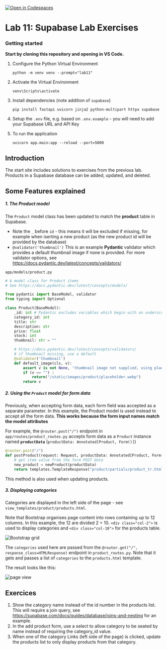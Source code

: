 [![Open in Codespaces](https://classroom.github.com/assets/launch-codespace-2972f46106e565e64193e422d61a12cf1da4916b45550586e14ef0a7c637dd04.svg)](https://classroom.github.com/open-in-codespaces?assignment_repo_id=17312125)
# Lab 11: Supabase Lab Exercises



### Getting started

**Start by cloning this repository and opening in VS Code.**

1. Configure the Python Virtual Environment

   `python -m venv venv --prompt="lab11"`

2. Activate the Virtual Environment

   `venv\Scripts\activate`

3. Install dependencies (note addition of `supabase`)

   `pip install fastapi uvicorn jinja2 python-multipart httpx supabase`

4. Setup the `.env` file, e.g. based on `.env.example` - you will need to add your Supabase URL and API Key

5. To run the application

   `uvicorn app.main:app --reload --port=5000`



## Introduction

The start site includes solutions to exercises from the previous lab. Products in a Supabase database can be added, updated, and deleted.

## Some Features explained

##### 1. The Product model

The `Product` model class has been updated to match the **product** table in Supabase.

* Note the `_` before `id` - this means it will be excluded if missing, for example when iserting a new product (as the new product id will be provided by the database)
* `@validator('thumbnail')` This is an example **Pydantic** validator which provides a default thumbnail image if none is provided. For more validator options, see https://docs.pydantic.dev/latest/concepts/validators/

`app/models/product.py`

```python
# A model class for Product items
# See https://docs.pydantic.dev/latest/concepts/models/

from pydantic import BaseModel, validator
from typing import Optional

class Product(BaseModel):
    _id: int # Pydantic excludes variables which begin with an underscore. 
    category_id: int
    title: str
    description: str
    price: float
    stock: int
    thumbnail: str = ""

    # https://docs.pydantic.dev/latest/concepts/validators/
    # if thumbnail missing, use a default
    @validator('thumbnail')
    def default_image(cls, v):
        assert v is not None, 'thumbnail image not supplied, using placeholder'
        if (v == "") :
            return("/static/images/product/placeholder.webp")
        return v
```

##### 2. Using the `Product` model for form data

Previously, when accepting form data, each form field was accepted as a separate parameter. In this example, the Product model is used instead to accept all the form data.
**This works because the form input names match the model attributes**

For example, the  `@router.post("/")` endpoint in `app/routes/product_routes.py`  accepts form data as a `Product` instance named **`productData`** (`productData: Annotated[Product, Form()]`)

```python
@router.post("/")
def postProduct(request: Request, productData: Annotated[Product, Form()]) :
    # get item value from the form POST data
    new_product = newProduct(productData)
    return templates.TemplateResponse("product/partials/product_tr.html", {"request": request, "product": new_product})
```

This method is also used when updating products.

##### 3. Displaying categories

Categories are displayed in the left side of the page - see `view_templates/product/products.html`. 

Note that Bootstrap organises page content into rows containing up to 12 columns. In this example, the 12 are divided 2 + 10. `<div class="col-2">` is used to display categories and `<div class="col-10">` for the products table.

![Bootstrap grid](assets/bs_grid.png)

The `categories` used here are passed from the `@router.get("/", response_class=HTMLResponse)` endpoint in `product_routes.py`. Note that it gets and passes a list of `categories` to the `products.html` template.

The result looks like this:

![page view](assets/page.png)



## Exercices

1. Show the category name instead of the id number in the products list. This will require a join query, see https://supabase.com/docs/guides/database/joins-and-nesting for an example.
1. In the add product form, use a select to allow category to be seated by name instead of requiring the category_id value.
1. When one of the category Links (left side of the page) is clicked, update the products list to only display products from that category.
